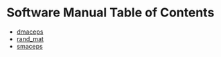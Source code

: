 # Software Manual Table of Contents

- [dmaceps](dmaceps.md)
- [rand_mat](rand_mat.md)
- [smaceps](smaceps.md)
